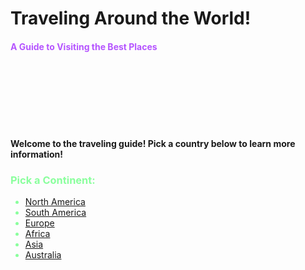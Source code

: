  <html> 
 <head>
  
<meta name="description" content="World Traveling">
<meta name="keywords" content="HTML/CSS, Google Code In, Traveling">
<meta name="author" content="Krushi Shah">
<meta charset="UTF-8">
<link rel="stylesheet" href="style.css">
<link rel="robots.txt" href="robots.txt">

<meta name="robots" content="noindex, nofollow">

<style> 
	

	img{
		display: block;
  		margin-left: auto;
		margin-right: auto;
	}
	
	.title2{
		 color:#8aff9d;
	}
	
</style>
 </head> 
 
 <body class="body"> 
 
 <h1 class = "title">  Traveling Around the World!  </h1> 
 <h4> <font color="#b554ff"> A Guide to Visiting the Best Places </font> </h4> 
<marquee> <img class="image" src="https://clipartion.com/wp-content/uploads/2016/05/exclusive-this-planet-earth-clip-art.png" style="width: 100px;height:100px"> </marquee>

<h4>  Welcome to the traveling guide! Pick a country below to learn more information! </h4> 

<h3 class="title2" > Pick a Continent: </h3>  

<ul> <font  color= "#8aff9d">
<li> <a href="North America.html"> North America </a> </li>
<li> <a href="South America.html"> South America </a> </li>
<li> <a href="Europe.html"> Europe </a> </li>
<li> <a href="Africa.html" > Africa </a> </li>
<li> <a href="Asia.html" > Asia </a> </li>
<li> <a href="Australia.html"> Australia </a> </li> 
</font>
</ul>


 
 
 </body> 
 
 </html> 
